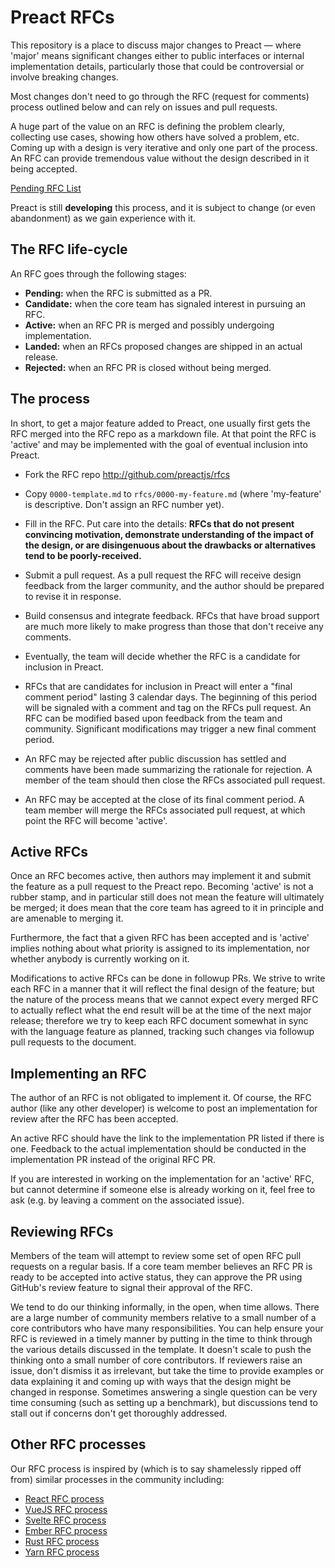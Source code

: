 # Preact RFCs

This repository is a place to discuss major changes to Preact — where 'major'
means significant changes either to public interfaces or internal implementation
details, particularly those that could be controversial or involve breaking
changes.

Most changes don't need to go through the RFC (request for comments) process
outlined below and can rely on issues and pull requests.

A huge part of the value on an RFC is defining the problem clearly, collecting
use cases, showing how others have solved a problem, etc. Coming up with a
design is very iterative and only one part of the process. An RFC can provide
tremendous value without the design described in it being accepted.

[Pending RFC List](https://github.com/preactjs/rfcs/pulls)

Preact is still **developing** this process, and it is subject to change (or
even abandonment) as we gain experience with it.

## The RFC life-cycle

An RFC goes through the following stages:

- **Pending:** when the RFC is submitted as a PR.
- **Candidate:** when the core team has signaled interest in pursuing an RFC.
- **Active:** when an RFC PR is merged and possibly undergoing implementation.
- **Landed:** when an RFCs proposed changes are shipped in an actual release.
- **Rejected:** when an RFC PR is closed without being merged.

## The process

In short, to get a major feature added to Preact, one usually first gets the RFC
merged into the RFC repo as a markdown file. At that point the RFC is 'active'
and may be implemented with the goal of eventual inclusion into Preact.

* Fork the RFC repo http://github.com/preactjs/rfcs

* Copy `0000-template.md` to `rfcs/0000-my-feature.md` (where 'my-feature' is
  descriptive. Don't assign an RFC number yet).

* Fill in the RFC. Put care into the details: **RFCs that do not present
  convincing motivation, demonstrate understanding of the impact of the design,
  or are disingenuous about the drawbacks or alternatives tend to be
  poorly-received.**

* Submit a pull request. As a pull request the RFC will receive design feedback
  from the larger community, and the author should be prepared to revise it in
  response.

* Build consensus and integrate feedback. RFCs that have broad support are much
  more likely to make progress than those that don't receive any comments.

* Eventually, the team will decide whether the RFC is a candidate for inclusion
  in Preact.

* RFCs that are candidates for inclusion in Preact will enter a "final comment
  period" lasting 3 calendar days. The beginning of this period will be signaled
  with a comment and tag on the RFCs pull request. An RFC can be modified based
  upon feedback from the team and community. Significant modifications may
  trigger a new final comment period.

* An RFC may be rejected after public discussion has settled and comments have
  been made summarizing the rationale for rejection. A member of the team should
  then close the RFCs associated pull request.

* An RFC may be accepted at the close of its final comment period. A team member
  will merge the RFCs associated pull request, at which point the RFC will
  become 'active'.

## Active RFCs

Once an RFC becomes active, then authors may implement it and submit the feature
as a pull request to the Preact repo. Becoming 'active' is not a rubber stamp,
and in particular still does not mean the feature will ultimately be merged; it
does mean that the core team has agreed to it in principle and are amenable to
merging it.

Furthermore, the fact that a given RFC has been accepted and is 'active' implies
nothing about what priority is assigned to its implementation, nor whether
anybody is currently working on it.

Modifications to active RFCs can be done in followup PRs. We strive to write
each RFC in a manner that it will reflect the final design of the feature; but
the nature of the process means that we cannot expect every merged RFC to
actually reflect what the end result will be at the time of the next major
release; therefore we try to keep each RFC document somewhat in sync with the
language feature as planned, tracking such changes via followup pull requests to
the document.

## Implementing an RFC

The author of an RFC is not obligated to implement it. Of course, the RFC author
(like any other developer) is welcome to post an implementation for review after
the RFC has been accepted.

An active RFC should have the link to the implementation PR listed if there is
one. Feedback to the actual implementation should be conducted in the
implementation PR instead of the original RFC PR.

If you are interested in working on the implementation for an 'active' RFC, but
cannot determine if someone else is already working on it, feel free to ask
(e.g. by leaving a comment on the associated issue).

## Reviewing RFCs

Members of the team will attempt to review some set of open RFC pull requests on
a regular basis. If a core team member believes an RFC PR is ready to be
accepted into active status, they can approve the PR using GitHub's review
feature to signal their approval of the RFC.

We tend to do our thinking informally, in the open, when time allows. There are
a large number of community members relative to a small number of a core
contributors who have many responsibilities. You can help ensure your RFC is
reviewed in a timely manner by putting in the time to think through the various
details discussed in the template. It doesn't scale to push the thinking onto a
small number of core contributors. If reviewers raise an issue, don't dismiss it
as irrelevant, but take the time to provide examples or data explaining it and
coming up with ways that the design might be changed in response. Sometimes
answering a single question can be very time consuming (such as setting up a
benchmark), but discussions tend to stall out if concerns don't get thoroughly
addressed.

## Other RFC processes

Our RFC process is inspired by (which is to say shamelessly ripped off from)
similar processes in the community including:

- [React RFC process](https://github.com/reactjs/rfcs)
- [VueJS RFC process](https://github.com/vuejs/rfcs)
- [Svelte RFC process](https://github.com/sveltejs/rfcs)
- [Ember RFC process](https://github.com/emberjs/rfcs)
- [Rust RFC process](https://github.com/rust-lang/rfcs)
- [Yarn RFC process](https://github.com/yarnpkg/rfcs)
